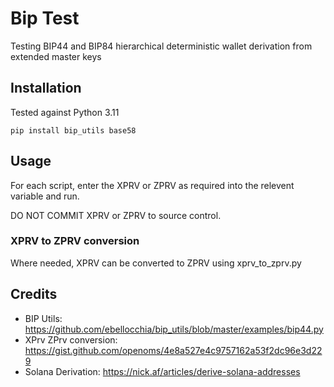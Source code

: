 # Bip Test

Testing BIP44 and BIP84 hierarchical deterministic wallet derivation from extended master keys

## Installation

Tested against Python 3.11

```pip install bip_utils base58```

## Usage

For each script, enter the XPRV or ZPRV as required into the relevent variable and run.

DO NOT COMMIT XPRV or ZPRV to source control.

### XPRV to ZPRV conversion

Where needed, XPRV can be converted to ZPRV using xprv_to_zprv.py

## Credits

* BIP Utils: https://github.com/ebellocchia/bip_utils/blob/master/examples/bip44.py
* XPrv ZPrv conversion: https://gist.github.com/openoms/4e8a527e4c9757162a53f2dc96e3d229
* Solana Derivation: https://nick.af/articles/derive-solana-addresses